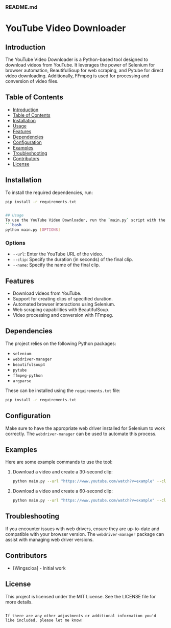 ### README.md


# YouTube Video Downloader

## Introduction
The YouTube Video Downloader is a Python-based tool designed to download videos from YouTube.
It leverages the power of Selenium for browser automation, BeautifulSoup for web scraping,
and Pytube for direct video downloading. Additionally, FFmpeg is used for processing and conversion of video files.

## Table of Contents
- [Introduction](#introduction)
- [Table of Contents](#table-of-contents)
- [Installation](#installation)
- [Usage](#usage)
- [Features](#features)
- [Dependencies](#dependencies)
- [Configuration](#configuration)
- [Examples](#examples)
- [Troubleshooting](#troubleshooting)
- [Contributors](#contributors)
- [License](#license)

## Installation
To install the required dependencies, run:
```bash
pip install -r requirements.txt


## Usage
To use the YouTube Video Downloader, run the `main.py` script with the necessary arguments:
```bash
python main.py [OPTIONS]
```

### Options
- `--url`: Enter the YouTube URL of the video.
- `--clip`: Specify the duration (in seconds) of the final clip.
- `--name`: Specify the name of the final clip.

## Features
- Download videos from YouTube.
- Support for creating clips of specified duration.
- Automated browser interactions using Selenium.
- Web scraping capabilities with BeautifulSoup.
- Video processing and conversion with FFmpeg.

## Dependencies
The project relies on the following Python packages:
- `selenium`
- `webdriver-manager`
- `beautifulsoup4`
- `pytube`
- `ffmpeg-python`
- `argparse`

These can be installed using the `requirements.txt` file:
```bash
pip install -r requirements.txt
```

## Configuration
Make sure to have the appropriate web driver installed for Selenium to work correctly. The `webdriver-manager` can be used to automate this process.

## Examples
Here are some example commands to use the tool:

1. Download a video and create a 30-second clip:
    ```bash
    python main.py --url "https://www.youtube.com/watch?v=example" --clip 30 --name "example_clip"
    ```

2. Download a video and create a 60-second clip:
    ```bash
    python main.py --url "https://www.youtube.com/watch?v=example" --clip 60 --name "example_clip"
    ```

## Troubleshooting
If you encounter issues with web drivers, ensure they are up-to-date and compatible with your browser version. The `webdriver-manager` package can assist with managing web driver versions.

## Contributors
- [Wingscloa] - Initial work

## License
This project is licensed under the MIT License. See the LICENSE file for more details.
```

If there are any other adjustments or additional information you'd like included, please let me know!
